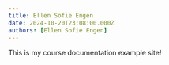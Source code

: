 ```yaml
---
title: Ellen Sofie Engen
date: 2024-10-20T23:08:00.000Z
authors: [Ellen Sofie Engen]
---
```


This is my course documentation example site!